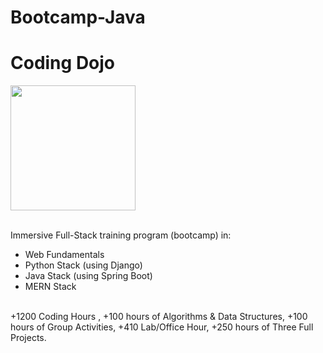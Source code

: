 # Bootcamp-Java

# Coding Dojo 

<img width="200" alt=" " src="https://user-images.githubusercontent.com/76398557/131226947-00f96d01-6b3a-43ea-9a74-be32e04781ac.png">


&nbsp; <br>
Immersive Full-Stack training program (bootcamp) in:
- Web Fundamentals
- Python Stack (using Django)
- Java Stack (using Spring Boot)
- MERN Stack
<br>
+1200 Coding Hours , +100 hours of Algorithms & Data Structures, +100 hours of Group Activities, +410 Lab/Office Hour, +250 hours of Three Full Projects.
